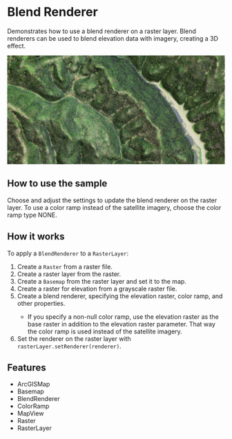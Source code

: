 <h1>Blend Renderer</h1>

<p>Demonstrates how to use a blend renderer on a raster layer. Blend renderers can be used to blend elevation data with imagery, 
creating a 3D effect.</p>

<p><img src="BlendRenderer.png"/></p>

<h2>How to use the sample</h2>

<p>Choose and adjust the settings to update the blend renderer on the raster layer. To use a color ramp instead of 
the satellite imagery, choose the color ramp type NONE.</p>

<h2>How it works</h2>

<p>To apply a <code>BlendRenderer</code> to a <code>RasterLayer</code>:</p>
<ol>
  <li>Create a <code>Raster</code> from a raster file.</li>
  <li>Create a raster layer from the raster.</li>
  <li>Create a <code>Basemap</code> from the raster layer and set it to the map.</li>
  <li>Create a raster for elevation from a grayscale raster file.</li>
  <li>Create a blend renderer, specifying the elevation raster, color ramp, and other properties.</li>
  <ul>
    <li>If you specify a non-null color ramp, use the elevation raster as the base raster in addition to the 
    elevation raster parameter. That way the color ramp is used instead of the satellite imagery.</li>
  </ul>
  <li>Set the renderer on the raster layer with <code>rasterLayer.setRenderer(renderer)</code>.</li>
</ol>

<h2>Features</h2>

<ul>
  <li>ArcGISMap</li>
  <li>Basemap</li>
  <li>BlendRenderer</li>
  <li>ColorRamp</li>
  <li>MapView</li>
  <li>Raster</li>
  <li>RasterLayer</li>
</ul>
